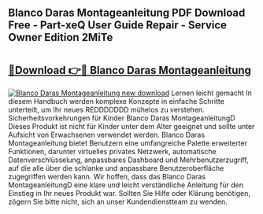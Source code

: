 ## Blanco Daras Montageanleitung PDF Download Free - Part-xeQ User Guide Repair - Service Owner Edition 2MiTe

# <h2><a href="http://df7btk0.blite.top/?on=Blanco+Daras+Montageanleitung">🔗Download 👉🔴 Blanco Daras Montageanleitung</a></h2>

[![Blanco Daras Montageanleitung new download](https://i.imgur.com/lujVjoI.png)](http://df7btk0.blite.top/?on=Blanco+Daras+Montageanleitung)
Lernen leicht gemacht In diesem Handbuch werden komplexe Konzepte in einfache Schritte unterteilt, um Ihr neues REDDDDDDD mühelos zu verstehen. Sicherheitsvorkehrungen für Kinder Blanco Daras MontageanleitungD Dieses Produkt ist nicht für Kinder unter dem Alter geeignet und sollte unter Aufsicht von Erwachsenen verwendet werden. Blanco Daras Montageanleitung bietet Benutzern eine umfangreiche Palette erweiterter Funktionen, darunter virtuelles privates Netzwerk, automatische Datenverschlüsselung, anpassbares Dashboard und Mehrbenutzerzugriff, auf die alle über die schlanke und anpassbare Benutzeroberfläche zugegriffen werden kann. Wir hoffen, dass das Blanco Daras MontageanleitungD eine klare und leicht verständliche Anleitung für den Einstieg in Ihr neues Produkt war. Sollten Sie Hilfe oder Klärung benötigen, zögern Sie bitte nicht, sich an unser Kundendienstteam zu wenden.
